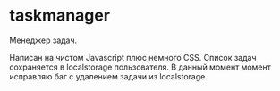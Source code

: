 # taskmanager

Менеджер задач.

Написан на чистом Javascript плюс немного CSS.
Список задач сохраняется в localstorage пользователя.
В данный момент момент исправляю баг с удалением задачи из localstorage.
